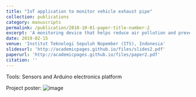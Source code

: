 ```yaml
---
title: "IoT application to monitor vehicle exhaust pipe"
collection: publications
category: manuscripts
permalink: /publication/2010-10-01-paper-title-number-2
excerpt: 'A monitoring device that helps reduce air pollution and prevent vehicle explosions'
date: 2019-02-15
venue: 'Institut Teknologi Sepuluh Nopember (ITS), Indonesia'
slidesurl: 'http://academicpages.github.io/files/slides2.pdf'
paperurl: 'http://academicpages.github.io/files/paper2.pdf'
citation: ''
---
```

Tools: Sensors and Arduino electronics platform

Project poster:
![image](https://github.com/user-attachments/assets/bd22be72-1b20-43dc-9d30-10df337a2d26)

